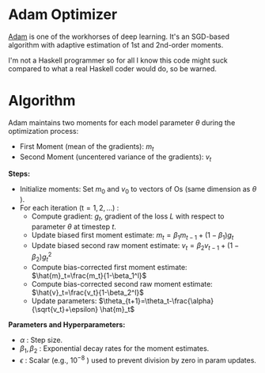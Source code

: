 # Adam Optimizer

[Adam](https://arxiv.org/abs/1412.6980) is one of the workhorses of deep learning. It's an SGD-based algorithm with adaptive estimation of 1st and 2nd-order moments.

I'm not a Haskell programmer so for all I know this code might suck compared to what a real Haskell coder would do, so be warned.

# Algorithm
Adam maintains two moments for each model parameter $\theta$ during the optimization process:
- First Moment (mean of the gradients): $m_t$
- Second Moment (uncentered variance of the gradients): $v_t$

**Steps:**
- Initialize moments: Set $m_0$ and $v_0$ to vectors of Os (same dimension as $\theta$ ).
- For each iteration $(\mathrm{t}=1,2, \ldots)$ :
  - Compute gradient: $g_t$, gradient of the loss $L$ with respect to parameter $\theta$ at timestep $t$.
  - Update biased first moment estimate: $m_t=\beta_1 m_{t-1}+\left(1-\beta_1\right) g_t$
  - Update biased second raw moment estimate: $v_t=\beta_2 v_{t-1}+\left(1-\beta_2\right) g_t^2$
  - Compute bias-corrected first moment estimate: $\hat{m}_t=\frac{m_t}{1-\beta_1^l}$
  - Compute bias-corrected second raw moment estimate: $\hat{v}_t=\frac{v_t}{1-\beta_2^l}$
  - Update parameters: $\theta_{t+1}=\theta_t-\frac{\alpha}{\sqrt{v_t}+\epsilon} \hat{m}_t$

**Parameters and Hyperparameters:**
- $\alpha$ : Step size.
- $\beta_1, \beta_2$ : Exponential decay rates for the moment estimates.
- $\epsilon$ : Scalar (e.g., $10^{-8}$ ) used to prevent division by zero in param updates.
